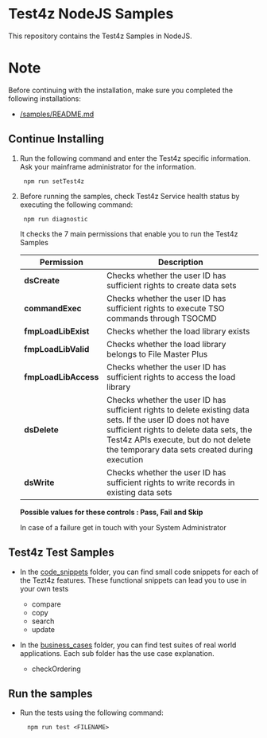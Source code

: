 # Test4z NodeJS Samples

This repository contains the Test4z Samples in NodeJS. 

# Note
Before continuing with the installation, make sure you completed the following installations:

* [/samples/README.md](/samples/README.md)

## Continue Installing

1. Run the following command and enter the Test4z specific information. Ask your mainframe administrator for the information. 

        npm run setTest4z
    
2. Before running the samples, check Test4z Service health status by executing the following command:

        npm run diagnostic
        
    It checks the 7 main permissions that enable you to run the Test4z Samples
    
    | Permission | Description |
    | --- | --- |  
    **dsCreate**         | Checks whether the user ID has sufficient rights to create data sets
    **commandExec**      | Checks whether the user ID has sufficient rights to execute TSO commands through TSOCMD
    **fmpLoadLibExist**  | Checks whether the load library exists
    **fmpLoadLibValid**  | Checks whether the load library belongs to File Master Plus
    **fmpLoadLibAccess** | Checks whether the user ID has sufficient rights to access the load library
    **dsDelete**         | Checks whether the user ID has sufficient rights to delete existing data sets. If the user ID does not have sufficient rights to delete data sets, the Test4z APIs execute, but do not delete the temporary data sets created during execution
    **dsWrite**          | Checks whether the user ID has sufficient rights to write records in existing data sets
                              
    **Possible values for these controls : Pass, Fail and Skip**
    
    In case of a failure get in touch with your System Administrator

## Test4z Test Samples

* In the [code_snippets](/samples/nodejs/code_snippets) folder, you can find small code snippets for each of the Tezt4z features. These functional snippets can lead you to use in your own tests
    * compare
    * copy
    * search
    * update
    
* In the [business_cases](/samples/nodejs/business_cases) folder, you can find test suites of real world applications. Each sub folder has the use case explanation.
    * checkOrdering 
    
## Run the samples

* Run the tests using the following command:

        npm run test <FILENAME>
